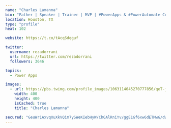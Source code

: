 ```yaml
---
name: "Charles Lamanna"
bio: "Father | Speaker | Trainer | MVP | #PowerApps & #PowerAutomate Community Super User | YouTuber Right-pointing triangle http://youtube.com/c/rezadorrani | Learn - Share - Clockwise rightwards and leftwards open circle arrows"
location: Houston, TX
type: "profile"
heat: 102

website: https://t.co/tAcqSdqguf

twitter:
  username: rezadorrani
  url: https://twitter.com/rezadorrani
  followers: 3646

topics:
  - Power Apps

images:
  - url: https://pbs.twimg.com/profile_images/1063114045270777856/qeT-jpWr_400x400.jpg
    width: 400
    height: 400
    isCached: true
    title: "Charles Lamanna"

secured: "GeuWr1AxvqXuXkVQim7ySWeKIebHyW/ChGAlRniYv/ggE1Gf6xw6dETMwG/dwVKGbf22dQNkvDcFME+5jAhRILR99U4CTSHTkAYWIKiUIoikdJFFIzLmlZAgzd9Nc2mwdiD+hascsekfmtQTxSG3CbMRp6b+YIYnNGE4C4CPiaZl5JfWop+Sc2a2MPaz5niKcvmUQ9wmpnE3Ca+W7qe2xdXZLnDiwflSLHqK6ynCZ/Dm8g7uYB7i5brDEGuZlILTsj1q4DyQ9zNaKL3Ur8C4C5SmvSHn0f+Ipggr3t9y1wpJmmQovDqTsp5coHeM1qlOL2L+DF4Cd0efGXwz0pgWNSD1eQpbA3BVFtxcxUTs+T8ilm0MdWC49c5KCnf5VgKj4Bvp11YF8SuzfEUSWBdO+DqFb0P1UFAlrCVJz6Y08Po=;t3i04xgwN5OSdMud5l3p5A=="
---
```


